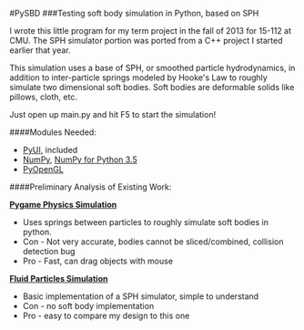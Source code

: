 #PySBD
###Testing soft body simulation in Python, based on SPH

I wrote this little program for my term project in the fall of 2013 for 15-112 at CMU. The SPH simulator portion
was ported from a C++ project I started earlier that year.

This simulation uses a base of SPH, or smoothed particle hydrodynamics, in addition to inter-particle springs modeled
by Hooke's Law to roughly simulate two dimensional soft bodies. Soft bodies are deformable solids like pillows, cloth, 
etc.

Just open up main.py and hit F5 to start the simulation!

####Modules Needed:
  - [PyUI](http://sourceforge.net/projects/pyui/), included
  - [NumPy](http://www.numpy.org/), [NumPy for Python 3.5](http://www.lfd.uci.edu/~gohlke/pythonlibs/#numpy)
  - [PyOpenGL](https://pypi.python.org/pypi/PyOpenGL)

####Preliminary Analysis of Existing Work:

**[Pygame Physics Simulation](http://www.petercollingridge.co.uk/pygame-physics-simulation/specific-attraction-springs)**
  - Uses springs between particles to roughly simulate soft bodies in python.
  - Con - Not very accurate, bodies cannot be sliced/combined, collision detection bug
  - Pro - Fast, can drag objects with mouse

**[Fluid Particles Simulation](https://code.google.com/p/fluid-particles/)**
  - Basic implementation of a SPH simulator, simple to understand
  - Con - no soft body implementation
  - Pro - easy to compare my design to this one
